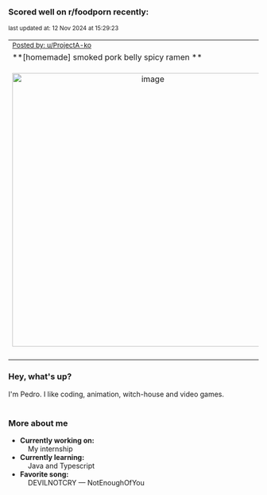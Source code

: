 ### Scored well on r/foodporn recently:

<p align="left"><sub>last updated at: 12 Nov 2024 at 15:29:23</sub></p>

|   |
| --- |
| <sub>[Posted by: u/ProjectA-ko][source]</sub> |
| **[homemade] smoked pork belly spicy ramen ** | 
|<p align="center"> <img alt="image" src="https://i.redd.it/3znaev0xu30e1.jpeg" width="550" /> </p>|
|   |

### Hey, what's up?

I'm Pedro. I like coding, animation, witch-house and video games.<br><br>

### More about me
- **Currently working on:**  
&nbsp;&nbsp;&nbsp;&nbsp;My internship
- **Currently learning:**  
&nbsp;&nbsp;&nbsp;&nbsp;Java and Typescript
- **Favorite song:**  
&nbsp;&nbsp;&nbsp;&nbsp;DEVILNOTCRY — NotEnoughOfYou<br><br>

  



  
  
  
[linkedin]: https://linkedin.com/in/pedro-h-r-gomes-8a487b14a/
[gmail]: mailto:pilique11@gmail.com
[source]: https://reddit.com/r/FoodPorn/comments/1go56jl/homemade_smoked_pork_belly_spicy_ramen/
[redditAPI]: https://www.reddit.com/dev/api/